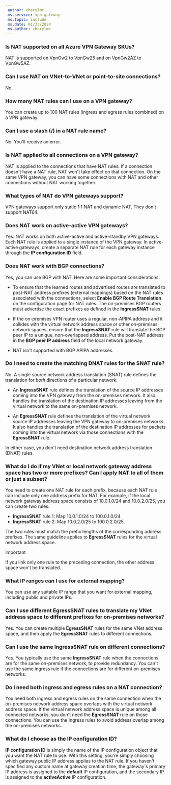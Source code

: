 ```yaml
---
 author: cherylmc
 ms.service: vpn-gateway
 ms.topic: include
 ms.date: 01/23/2024
 ms.author: cherylmc
---
```

### Is NAT supported on all Azure VPN Gateway SKUs?

NAT is supported on VpnGw2 to VpnGw25 and on VpnGw2AZ to VpnGw5AZ.

### Can I use NAT on VNet-to-VNet or point-to-site connections?

No.

### How many NAT rules can I use on a VPN gateway?

You can create up to 100 NAT rules (ingress and egress rules combined) on a VPN gateway.

### Can I use a slash (/) in a NAT rule name?

No. You'll receive an error.

### Is NAT applied to all connections on a VPN gateway?

NAT is applied to the connections that have NAT rules. If a connection doesn't have a NAT rule, NAT won't take effect on that connection. On the same VPN gateway, you can have some connections with NAT and other connections without NAT working together.

### What types of NAT do VPN gateways support?

VPN gateways support only static 1:1 NAT and dynamic NAT. They don't support NAT64.

### Does NAT work on active-active VPN gateways?

Yes. NAT works on both active-active and active-standby VPN gateways.
Each NAT rule is applied to a single instance of the VPN gateway. In active-active gateways, create a separate NAT rule for each gateway instance through the **IP configuration ID** field.

### Does NAT work with BGP connections?

Yes, you can use BGP with NAT. Here are some important considerations:

* To ensure that the learned routes and advertised routes are translated to post-NAT address prefixes (external mappings) based on the NAT rules associated with the connections, select **Enable BGP Route Translation** on the configuration page for NAT rules. The on-premises BGP routers must advertise the exact prefixes as defined in the **IngressSNAT** rules.

* If the on-premises VPN router uses a regular, non-APIPA address and it collides with the virtual network address space or other on-premises network spaces, ensure that the **IngressSNAT** rule will translate the BGP peer IP to a unique, non-overlapped address. Put the post-NAT address in the **BGP peer IP address** field of the local network gateway.
* NAT isn't supported with BGP APIPA addresses.

### Do I need to create the matching DNAT rules for the SNAT rule?

No. A single source network address translation (SNAT) rule defines the translation for *both* directions of a particular network:

* An **IngressSNAT** rule defines the translation of the source IP addresses coming into the  VPN gateway from the on-premises network. It also handles the translation of the destination IP addresses leaving from the virtual network to the same on-premises network.

* An **EgressSNAT** rule defines the translation of the virtual network source IP addresses leaving the VPN gateway to on-premises networks. It also handles the translation of the destination IP addresses for packets coming into the virtual network via those connections with the **EgressSNAT** rule.

In either case, you don't need destination network address translation (DNAT) rules.

### What do I do if my VNet or local network gateway address space has two or more prefixes? Can I apply NAT to all of them or just a subset?

You need to create one NAT rule for each prefix, because each NAT rule can include only one address prefix for NAT. For example, if the local network gateway address space consists of 10.0.1.0/24 and 10.0.2.0/25, you can create two rules:

* **IngressSNAT** rule 1: Map 10.0.1.0/24 to 100.0.1.0/24.
* **IngressSNAT** rule 2: Map 10.0.2.0/25 to 100.0.2.0/25.

The two rules must match the prefix lengths of the corresponding address prefixes. The same guideline applies to **EgressSNAT** rules for the virtual network address space.

> [!IMPORTANT]
> If you link only one rule to the preceding connection, the other address space won't be translated.

### What IP ranges can I use for external mapping?

You can use any suitable IP range that you want for external mapping, including public and private IPs.

### Can I use different EgressSNAT rules to translate my VNet address space to different prefixes for on-premises networks?

Yes. You can create multiple **EgressSNAT** rules for the same VNet address space, and then apply the **EgressSNAT** rules to different connections.

### Can I use the same IngressSNAT rule on different connections?

Yes. You typically use the same **IngressSNAT** rule when the connections are for the same on-premises network, to provide redundancy. You can't use the same ingress rule if the connections are for different on-premises networks.

### Do I need both ingress and egress rules on a NAT connection?

You need both ingress and egress rules on the same connection when the on-premises network address space overlaps with the virtual network address space. If the virtual network address space is unique among all connected networks, you don't need the **EgressSNAT** rule on those connections. You can use the ingress rules to avoid address overlap among the on-premises networks.

### What do I choose as the IP configuration ID?

**IP configuration ID** is simply the name of the IP configuration object that you want the NAT rule to use. With this setting, you're simply choosing which gateway public IP address applies to the NAT rule. If you haven't specified any custom name at gateway creation time, the gateway's primary IP address is assigned to the **default** IP configuration, and the secondary IP is assigned to the **activeActive** IP configuration.

